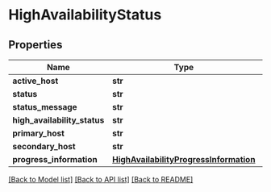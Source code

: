 # HighAvailabilityStatus

## Properties
Name | Type | Description | Notes
------------ | ------------- | ------------- | -------------
**active_host** | **str** |  | [optional] 
**status** | **str** |  | [optional] 
**status_message** | **str** |  | [optional] 
**high_availability_status** | **str** |  | [optional] 
**primary_host** | **str** |  | [optional] 
**secondary_host** | **str** |  | [optional] 
**progress_information** | [**HighAvailabilityProgressInformation**](HighAvailabilityProgressInformation.md) |  | [optional] 

[[Back to Model list]](../README.md#documentation-for-models) [[Back to API list]](../README.md#documentation-for-api-endpoints) [[Back to README]](../README.md)

